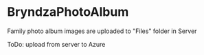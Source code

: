 # BryndzaPhotoAlbum
Family photo album images are uploaded to "Files" folder in Server

ToDo: upload from server to Azure
